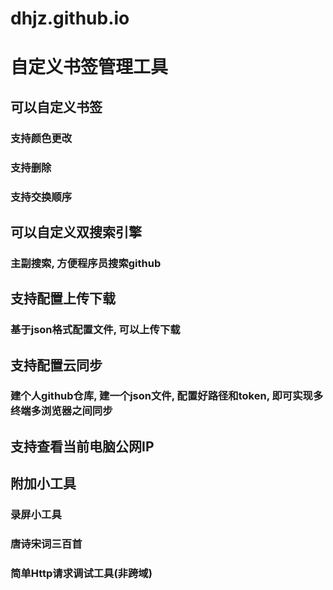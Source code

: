 # dhjz.github.io
# 自定义书签管理工具
## 可以自定义书签
### 支持颜色更改
### 支持删除
### 支持交换顺序
## 可以自定义双搜索引擎
### 主副搜索, 方便程序员搜索github
## 支持配置上传下载
### 基于json格式配置文件, 可以上传下载
## 支持配置云同步
### 建个人github仓库, 建一个json文件, 配置好路径和token, 即可实现多终端多浏览器之间同步
## 支持查看当前电脑公网IP
## 附加小工具
### 录屏小工具
### 唐诗宋词三百首
### 简单Http请求调试工具(非跨域)
